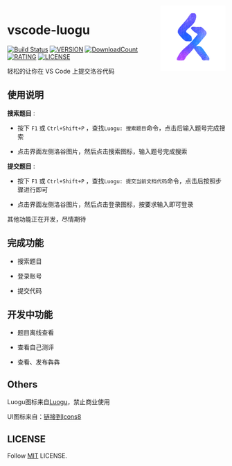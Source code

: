 <img align="right" width="150" height="150" src="https://github.com/Himself65/vscode-luogu/blob/master/resources/img/luogu.png?raw=true">

# vscode-luogu

[![Build Status](https://travis-ci.org/Himself65/vscode-luogu.svg?branch=master)](https://travis-ci.org/Himself65/vscode-luogu)
[![VERSION](https://vsmarketplacebadge.apphb.com/version/himself6565.vscode-luogu.svg)](https://marketplace.visualstudio.com/items?itemName=himself6565.vscode-luogu)
[![DownloadCount](https://vsmarketplacebadge.apphb.com/installs/himself6565.vscode-luogu.svg)](https://marketplace.visualstudio.com/items?itemName=himself6565.vscode-luogu)
[![RATING](https://vsmarketplacebadge.apphb.com/rating-star/himself6565.vscode-luogu.svg)](https://marketplace.visualstudio.com/items?itemName=himself6565.vscode-luogu)
[![LICENSE](https://img.shields.io/badge/license-MIT-green.svg)](https://github.com/Himself65/vscode-luogu/blob/master/LICENSE)

轻松的让你在 VS Code 上提交洛谷代码

## 使用说明

**搜索题目** :

- 按下 `F1` 或 `Ctrl+Shift+P` ，查找`Luogu: 搜索题目`命令，点击后输入题号完成搜索

- 点击界面左侧洛谷图片，然后点击搜索图标，输入题号完成搜索

**提交题目** :

- 按下 `F1` 或 `Ctrl+Shift+P` ，查找`Luogu: 提交当前文档代码`命令，点击后按照步骤进行即可

- 点击界面左侧洛谷图片，然后点击登录图标，按要求输入即可登录

其他功能正在开发，尽情期待

## 完成功能

- 搜索题目

- 登录账号

- 提交代码

## 开发中功能

- 题目离线查看

- 查看自己测评

- 查看、发布犇犇

## Others

Luogu图标来自[Luogu](https://luogu.org/)，禁止商业使用

UI图标来自：[链接到Icons8](https://icons8.cn/)

## LICENSE

Follow [MIT](LICENSE) LICENSE.

